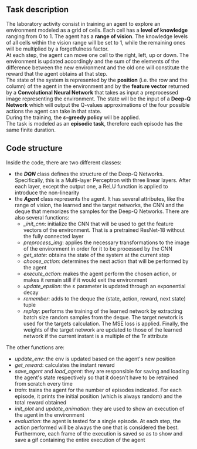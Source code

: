 ## Task description

The laboratory activity consist in training an agent to explore an environment modeled as a grid of cells. Each cell has a **level of knowledge** ranging from 0 to 1. The agent has a 
**range of vision**. The knowledge levels of all cells within the vision range will be set to 1, while the remaining ones will be multiplied by a forgetfulness factor.<br>
At each step, the agent can move one cell to the right, left, up or down. The environment is updated accordingly and the sum of the elements of the difference between the new environment 
and the old one will constitute the reward that the agent obtains at that step.<br> 
The state of the system is represented by the **position** (i.e. the row and the column) of the agent in the environment and by the **feature vector** returned by a **Convolutional Neural Network** that takes as input a preprocessed image representing the environment. The state will be the input of a **Deep-Q Network** which will output the Q-values approximations of the four possible actions the agent can take in that state.<br>
During the training, the **ε-greedy policy** will be applied.<br>
The task is modeled as an **episodic task**, therefore each episode has the same finite duration.

## Code structure

Inside the code, there are two different classes:
- the ***DQN*** class defines the structure of the Deep-Q Networks. Specifically, this is a Multi-layer Perceptron with three linear layers. After each layer, except the output one, a
  ReLU function is applied to introduce the non-linearity
- the ***Agent*** class represents the agent. It has several attributes, like the range of vision, the learned and the target networks, the CNN and the deque that memorizes the samples
  for the Deep-Q Networks. There are also several functions:
    - *\_init\_cnn*: initialize the CNN that will be used to get the feature vectors of the environment. That is a pretrained ResNet-18 without the fully connected layer
    - *preprocess\_img*: applies the necessary transformations to the image of the environment in order for it to be processed by the CNN
    - *get\_state*: obtains the state of the system at the current step
    - *choose\_action*: determines the next action that will be performed by the agent
    - *execute\_action*: makes the agent perform the chosen action, or makes it remain still if it would exit the environment
    - *update\_epsilon*: the ε parameter is updated through an exponential decay
    - *remember*: adds to the deque the (state, action, reward, next state) tuple
    - *replay*: performs the training of the learned network by extracting batch size random samples from the deque. The target newtork is used for the targets calculation. The MSE loss
                is applied. Finally, the weights of the target network are updated to those of the learned network if the current instant is a multiple of the Tr attribute

The other functions are:

- *update\_env*: the env is updated based on the agent's new position
- *get\_reward*: calculates the instant reward
- *save\_agent* and *load\_agent*: they are responsible for saving and loading the agent's state respectively so that it doesn't have to be retrained from scratch every time
- *train*: trains the agent for the number of episodes indicated. For each episode, it prints the initial position (which is always random) and the total reward obtained
- *init\_plot* and *update\_animation*: they are used to show an execution of the agent in the environment
- *evaluation*: the agent is tested for a single episode. At each step, the action performed will be always the one that is considered the best. Furthermore, each frame of the execution
                is saved so as to show and save a gif containing the entire execution of the agent
